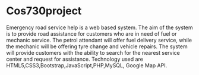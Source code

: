 # Cos730project
Emergency road service help is a web based system. The aim of the system is to provide road assistance for customers who are in need of fuel or mechanic service. The petrol attendant will offer fuel delivery service, while the mechanic will be offering tyre change and vehicle repairs. The system will provide customers with the ability to search for the nearest service center and request for assistance.  Technology used are HTML5,CSS3,Bootstrap,JavaScript,PHP,MySQL, Google Map API.
